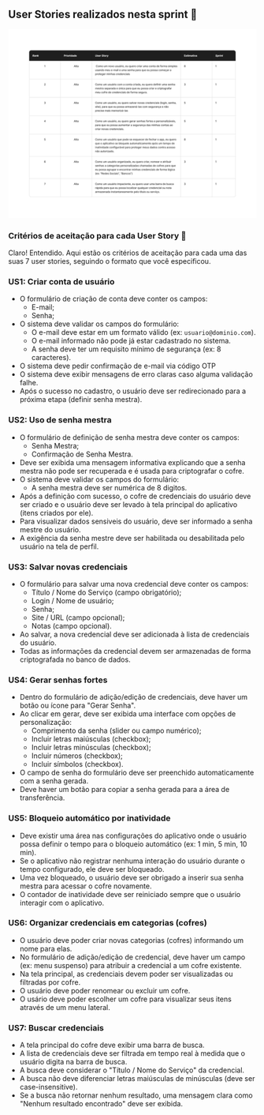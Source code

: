 

## User Stories realizados nesta sprint 📖

<img src="./media/sprint-1-backlog.jpg" />

### Critérios de aceitação para cada User Story 📒

Claro! Entendido. Aqui estão os critérios de aceitação para cada uma das suas 7 user stories, seguindo o formato que você especificou.

### **US1: Criar conta de usuário**

- O formulário de criação de conta deve conter os campos:
    - E-mail;
    - Senha;
- O sistema deve validar os campos do formulário:
    - O e-mail deve estar em um formato válido (ex: `usuario@dominio.com`).
    - O e-mail informado não pode já estar cadastrado no sistema.
    - A senha deve ter um requisito mínimo de segurança (ex: 8 caracteres).
- O sistema deve pedir confirmação de e-mail via código OTP
- O sistema deve exibir mensagens de erro claras caso alguma validação falhe.
- Após o sucesso no cadastro, o usuário deve ser redirecionado para a próxima etapa (definir senha mestra).

### **US2: Uso de senha mestra**

- O formulário de definição de senha mestra deve conter os campos:
    - Senha Mestra;
    - Confirmação de Senha Mestra.
- Deve ser exibida uma mensagem informativa explicando que a senha mestra não pode ser recuperada e é usada para criptografar o cofre.
- O sistema deve validar os campos do formulário:
    - A senha mestra deve ser numérica de 8 digitos.
- Após a definição com sucesso, o cofre de credenciais do usuário deve ser criado e o usuário deve ser levado à tela principal do aplicativo (itens criados por ele).
- Para visualizar dados sensiveis do usuário, deve ser informado a senha mestre do usuário.
- A exigência da senha mestre deve ser habilitada ou desabilitada pelo usuário na tela de perfil. 

### **US3: Salvar novas credenciais**

- O formulário para salvar uma nova credencial deve conter os campos:
    - Título / Nome do Serviço (campo obrigatório);
    - Login / Nome de usuário;
    - Senha;
    - Site / URL (campo opcional);
    - Notas (campo opcional).
- Ao salvar, a nova credencial deve ser adicionada à lista de credenciais do usuário.
- Todas as informações da credencial devem ser armazenadas de forma criptografada no banco de dados.

### **US4: Gerar senhas fortes**

- Dentro do formulário de adição/edição de credenciais, deve haver um botão ou ícone para "Gerar Senha".
- Ao clicar em gerar, deve ser exibida uma interface com opções de personalização:
    - Comprimento da senha (slider ou campo numérico);
    - Incluir letras maiúsculas (checkbox);
    - Incluir letras minúsculas (checkbox);
    - Incluir números (checkbox);
    - Incluir símbolos (checkbox).
- O campo de senha do formulário deve ser preenchido automaticamente com a senha gerada.
- Deve haver um botão para copiar a senha gerada para a área de transferência.

### **US5: Bloqueio automático por inatividade**

- Deve existir uma área nas configurações do aplicativo onde o usuário possa definir o tempo para o bloqueio automático (ex: 1 min, 5 min, 10 min).
- Se o aplicativo não registrar nenhuma interação do usuário durante o tempo configurado, ele deve ser bloqueado.
- Uma vez bloqueado, o usuário deve ser obrigado a inserir sua senha mestra para acessar o cofre novamente.
- O contador de inatividade deve ser reiniciado sempre que o usuário interagir com o aplicativo.

### **US6: Organizar credenciais em categorias (cofres)**

- O usuário deve poder criar novas categorias (cofres) informando um nome para elas.
- No formulário de adição/edição de credencial, deve haver um campo (ex: menu suspenso) para atribuir a credencial a um cofre existente.
- Na tela principal, as credenciais devem poder ser visualizadas ou filtradas por cofre.
- O usuário deve poder renomear ou excluir um cofre.
- O usário deve poder escolher um cofre para visualizar seus itens através de um menu lateral.

### **US7: Buscar credenciais**

- A tela principal do cofre deve exibir uma barra de busca.
- A lista de credenciais deve ser filtrada em tempo real à medida que o usuário digita na barra de busca.
- A busca deve considerar o "Título / Nome do Serviço" da credencial.
- A busca não deve diferenciar letras maiúsculas de minúsculas (deve ser case-insensitive).
- Se a busca não retornar nenhum resultado, uma mensagem clara como "Nenhum resultado encontrado" deve ser exibida.